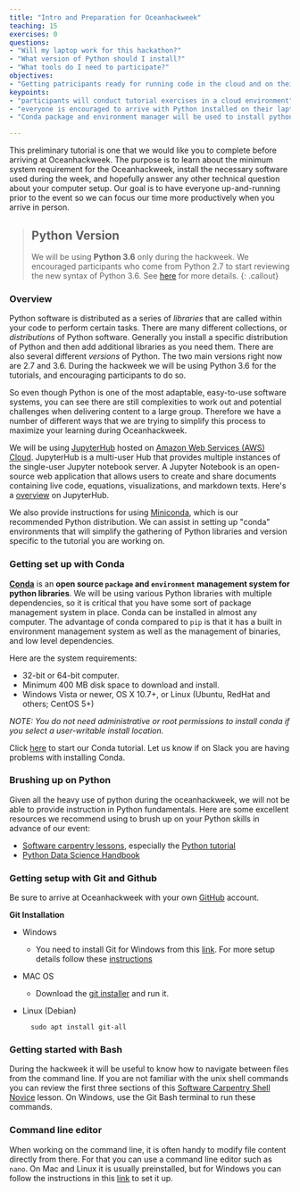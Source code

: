 ```yaml
---
title: "Intro and Preparation for Oceanhackweek"
teaching: 15
exercises: 0
questions:
- "Will my laptop work for this hackathon?"
- "What version of Python should I install?"
- "What tools do I need to participate?" 
objectives:
- "Getting patricipants ready for running code in the cloud and on their local machines during the geohackweek"
keypoints:
- "participants will conduct tutorial exercises in a cloud environment"
- "everyone is encouraged to arrive with Python installed on their laptop for the project work"
- "Conda package and environment manager will be used to install python and other libraries"

---
```

This preliminary tutorial is one that we would like you to complete before arriving at Oceanhackweek. The purpose is to learn about the minimum system requirement for the Oceanhackweek, install the necessary software used during the week, and hopefully answer any other technical question about your computer setup. Our goal is to have everyone up-and-running prior to the event so we can focus our time more productively when you arrive in person.

> ## Python Version
> We will be using **Python 3.6** only during the hackweek. We encouraged participants who come from Python 2.7 to start reviewing the new syntax of Python 3.6.
> See [here](https://wiki.python.org/moin/Python2orPython3) for more details.
{: .callout}

### Overview

Python software is distributed as a series of *libraries* that are called within your code to perform certain tasks. There are many different collections, or *distributions* of Python software. Generally you install a specific distribution of Python and then add additional libraries as you need them. There are also several different *versions* of Python. The two main versions right now are 2.7 and 3.6. During the hackweek we will be using Python 3.6 for the tutorials, and encouraging participants to do so.

So even though Python is one of the most adaptable, easy-to-use software systems, you can see there are still complexities to work out and potential challenges when delivering content to a large group. Therefore we have a number of different ways that we are trying to simplify this process to maximize your learning during Oceanhackweek.

We will be using [JupyterHub](https://jupyterhub.readthedocs.io/en/latest/) hosted on [Amazon Web Services (AWS) Cloud](https://aws.amazon.com/). JupyterHub is a multi-user Hub that provides multiple instances of the single-user Jupyter notebook server. A Jupyter Notebook is an open-source web application that allows users to create and share documents containing live code, equations, visualizations, and markdown texts. Here's a [overview](https://www.slideshare.net/willingc/jupyterhub-a-thing-explainer-overview?from_action=save) on JupyterHub.

We also provide instructions for using [Miniconda](https://conda.io/miniconda.html), which is our recommended Python distribution. We can assist in setting up "conda" environments that will simplify the gathering of Python libraries and version specific to the tutorial you are working on.

### Getting set up with Conda

[**Conda**](http://conda.pydata.org/docs/) is an **open source `package` and `environment` management system for python libraries**. We will be using various
Python libraries with multiple dependencies, so it is critical that you have some sort of 
package management system in place. Conda can be installed in almost any computer. The advantage of conda compared to `pip` is that it has a built in environment management system as well as the management of binaries, and low level dependencies.

Here are the system requirements:

- 32-bit or 64-bit computer.
- Minimum 400 MB disk space to download and install.
- Windows Vista or newer, OS X 10.7+, or Linux (Ubuntu, RedHat and others; CentOS 5+)

*NOTE: You do not need administrative or root permissions to install conda if you select a user-writable install location.*

Click [here](/01-conda-tutorial/) to start our Conda tutorial. Let us know if on Slack you are having problems with installing Conda.


<!--### Getting setup with JupyterHub on AWS-->

<!--For those who have joined the oceanhackweek [participants_2018 team](https://github.com/orgs/oceanhackweek/teams/participants_2018/members) in github, you can try accessing the Jupyterhub server we will be using throughout the program by clicking [here](#). Make sure you are able to select the Python 3 kernel on the top right corner when you click on the "New" button. You will be logging into Jupyterhub using your Github credentials.-->
### Brushing up on Python

Given all the heavy use of python during the oceanhackweek, we will not be able to provide instruction in Python fundamentals. Here are some excellent resources we recommend using to brush up on your Python skills in advance of our event:

* [Software carpentry lessons](https://software-carpentry.org/lessons/), especially the [Python tutorial](http://swcarpentry.github.io/python-novice-inflammation/)
* [Python Data Science Handbook](https://github.com/jakevdp/PythonDataScienceHandbook)

### Getting setup with Git and Github

Be sure to arrive at Oceanhackweek with your own [GitHub](https://github.com/) account.

**Git Installation**

* Windows
  - You need to install Git for Windows from this [link](https://gitforwindows.org/). For more setup details follow these [instructions](https://carpentries.github.io/workshop-template/#shell)

* MAC OS

  - Download the [git installer](https://git-scm.com/download/mac) and run it.

* Linux (Debian)

  ```
    sudo apt install git-all
  ```

### Getting started with Bash

During the hackweek it will be useful to know how to navigate between files from the command line. If you are not familiar with the unix shell commands you can review the first three sections of this [Software Carpentry Shell Novice](https://swcarpentry.github.io/shell-novice/) lesson. On Windows, use the Git Bash terminal to run these commands.


### Command line editor

When working on the command line, it is often handy to modify file content directly from there. For that you can use a command line editor such as `nano`. On Mac and Linux it is usually preinstalled, but for Windows you can follow the instructions in this [link](http://carpentries.github.io/workshop-template/#editor) to set it up.
  
